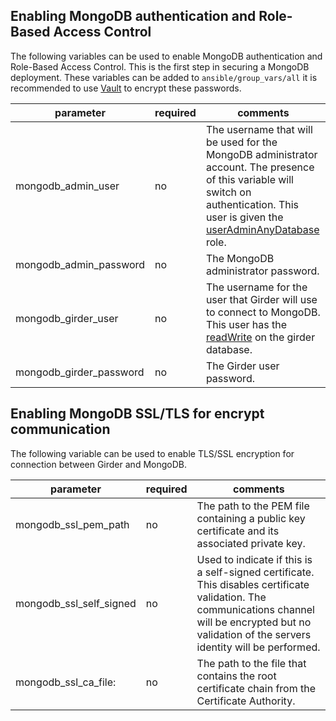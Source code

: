 ## Enabling MongoDB authentication and Role-Based Access Control

The following variables can be used to enable MongoDB authentication and Role-Based Access Control. This is the first step in securing a MongoDB deployment.
These variables can be added to ```ansible/group_vars/all``` it is recommended to use [Vault](http://docs.ansible.com/ansible/playbooks_vault.html) to encrypt these passwords.

| parameter                  | required | comments                                                                                                                                                                                                                                                                                                                                           |
| -------------------------- | -------- | -----------------------------------------------------------------------------------------------------------------------------------------------------------------------------------------------------------------------------------------------------------------------------------------------------------------|
| mongodb_admin_user           | no       | The username that will be used for the MongoDB administrator account. The presence of this variable will switch on authentication. This user is given the [userAdminAnyDatabase](https://docs.mongodb.com/manual/reference/built-in-roles/#userAdminAnyDatabase) role.
| mongodb_admin_password       | no       | The MongoDB administrator password.
| mongodb_girder_user          | no       | The username for the user that Girder will use to connect to MongoDB. This user has the [readWrite](https://docs.mongodb.com/manual/reference/built-in-roles/#readWrite) on the girder database.                                                  |
| mongodb_girder_password      | no       | The Girder user password.

## Enabling MongoDB SSL/TLS for encrypt communication

The following variable can be used to enable TLS/SSL encryption for connection between Girder and MongoDB.

| parameter                  | required | comments                                                                                                                                                                                                                                                                                                                                           |
| -------------------------- | -------- | -----------------------------------------------------------------------------------------------------------------------------------------------------------------------------------------------------------------------------------------------------------------------------------------------------------------|
mongodb_ssl_pem_path    | no | The path to the PEM file containing a public key certificate and its associated private key.
mongodb_ssl_self_signed | no | Used to indicate if this is a self-signed certificate. This disables certificate validation. The communications channel will be encrypted but no validation of the servers identity will be performed.
mongodb_ssl_ca_file:    | no | The path to the file that contains the root certificate chain from the Certificate Authority.
